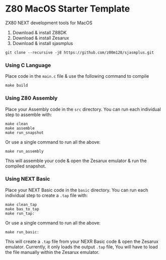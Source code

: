 # Z80 MacOS Starter Template
ZX80 NEXT development tools for MacOS

1. Download & install Z88DK
2. Download & install Zesarux
3. Download & install sjasmplus 
```
git clone --recursive -j8 https://github.com/z00m128/sjasmplus.git 
```

### Using C Language
Place code in the `main.c` file & use the following command to compile
```
make build
```

### Using Z80 Assembly
Place your Assembly code in the `src` directory.
You can run each individual step to assemble with:
```
make clean
make assemble
make run_snapshot
```
Or use a single command to run all the above:
```
make run_assembly
```
This will assemble your code & open the Zesarux emulator &
run the compiled snapshot.

### Using NEXT Basic
Place your NEXT Basic code in the `basic` directory.
You can run each individual step to create a `.tap` file with:
```
make clean_tap
make bas_to_tap
make run_tap:
```
Or use a single command to run all the above:
```
make run_basic:
```
This will create a `.tap` file from your NEXR Basic code & open the Zesarux emulator.
Currently, it only loads the output `.tap` file, You will have to load the file manually
within the Zesarux emulator. 